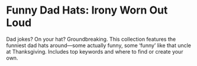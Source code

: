 # Funny Dad Hats: Irony Worn Out Loud

Dad jokes? On your hat? Groundbreaking. This collection features the funniest dad hats around—some actually funny, some ‘funny’ like that uncle at Thanksgiving. Includes top keywords and where to find or create your own.